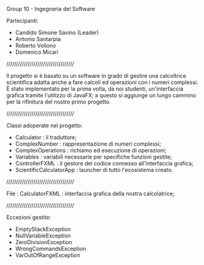 Group 10 - Ingegneria del Software

Partecipanti: 
   - Candido Simone Savino (Leader)
   - Antonio Santarpia
   - Roberto Vollono
   - Domenico Micari

///////////////////////////////////

Il progetto si è basato su un software in grado di gestire una calcoltrice scientifica
adatta anche a fare calcoli ed operazioni con i numeri complessi.
È stato implementato per la prima volta, da noi studenti, un'interfaccia grafica tramite l'utilizzo di JavaFX;
a questo si aggiunge un lungo cammino per la rifinitura del nostro primo progetto.

///////////////////////////////////

Classi adoperate nel progetto:
* Calculator : il traduttore;
* ComplexNumber : rappresentazione di numeri complessi;
* ComplexOperations : richiamo ed esecuzione di operazioni;
* Variables : variabili necessarie per specifiche funzioni gestite;
* ControllerFXML : il gestore del codice connesso all'interfaccia grafica;
* ScientificCalculatorApp : launcher di tutto l'ecosistema creato.
  
///////////////////////////////////

File : CalculatorFXML : interfaccia grafica della nostra calcolatrice;

///////////////////////////////////

Eccezioni gestite:
* EmptyStackException
* NullVariableException
* ZeroDivisionException
* WrongCommandsException
* VarOutOfRangeException

 

